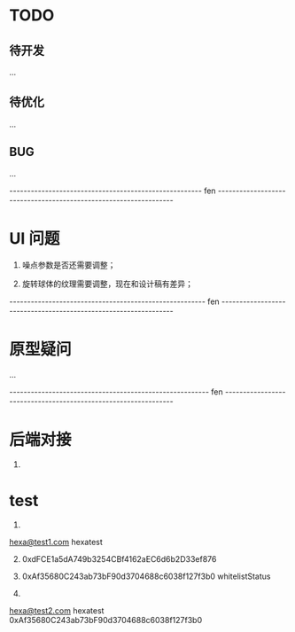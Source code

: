 # TODO

## 待开发

...

## 待优化

...

## BUG

...

------------------------------------------------------ fen -----------------------------------------------------------------

# UI 问题

1. 噪点参数是否还需要调整；

2. 旋转球体的纹理需要调整，现在和设计稿有差异；

------------------------------------------------------- fen ----------------------------------------------------------------

# 原型疑问

...

-------------------------------------------------------- fen ---------------------------------------------------------------

# 后端对接

1. 


# test 

1. 
hexa@test1.com
hexatest 

2. 0xdFCE1a5dA749b3254CBf4162aEC6d6b2D33ef876

3. 0xAf35680C243ab73bF90d3704688c6038f127f3b0 whitelistStatus

4. 
hexa@test2.com
hexatest 
0xAf35680C243ab73bF90d3704688c6038f127f3b0